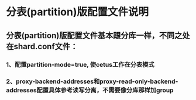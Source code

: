 # 分表(partition)版配置文件说明

## 分表(partition)版配置文件基本跟分库一样，不同之处在shard.conf文件：
### 1、配置partition-mode=true, 使cetus工作在分表模式
### 2、proxy-backend-addresses和proxy-read-only-backend-addresses配置具体参考读写分离，不需要像分库那样加group


